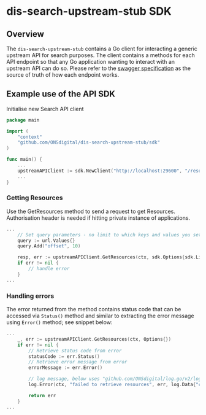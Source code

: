 # dis-search-upstream-stub SDK

## Overview

The `dis-search-upstream-stub` contains a Go client for interacting a generic upstream API for search purposes. The client contains a methods for each API endpoint
so that any Go application wanting to interact with an upstream API can do so. Please refer to the [swagger specification](../swagger.yaml)
as the source of truth of how each endpoint works.

## Example use of the API SDK

Initialise new Search API client

```go
package main

import (
    "context"
    "github.com/ONSdigital/dis-search-upstream-stub/sdk"
)

func main() {
    ...
    upstreamAPIClient := sdk.NewClient("http://localhost:29600", "/resources")
    ...
}
```

### Getting Resources

Use the GetResources method to send a request to get Resources. Authorisation header is needed if hitting private instance of applications.

```go
...
    // Set query parameters - no limit to which keys and values you set - please refer to swagger spec for list of available parameters
    query := url.Values{}
    query.Add("offset", 10)

    resp, err := upstreamAPIClient.GetResources(ctx, sdk.Options{sdk.Limit: query})
    if err != nil {
        // handle error
    }
...
```

### Handling errors

The error returned from the method contains status code that can be accessed via `Status()` method and similar to extracting the error message using `Error()` method; see snippet below:

```go
...
    _, err := upstreamAPIClient.GetResources(ctx, Options{})
    if err != nil {
        // Retrieve status code from error
        statusCode := err.Status()
        // Retrieve error message from error
        errorMessage := err.Error()

        // log message, below uses "github.com/ONSdigital/log.go/v2/log" package
        log.Error(ctx, "failed to retrieve resources", err, log.Data{"code": statusCode})

        return err
    }
...
```
